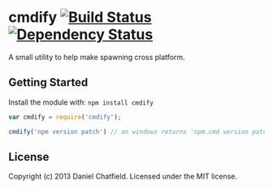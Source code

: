 # cmdify [![Build Status](https://secure.travis-ci.org/danielchatfield/node-cmdify.png?branch=master)](http://travis-ci.org/danielchatfield/node-cmdify) [![Dependency Status](https://david-dm.org/danielchatfield/node-cmdify.png)](https://david-dm.org/danielchatfield/node-cmdify) 

A small utility to help make spawning cross platform.

## Getting Started
Install the module with: `npm install cmdify`

```javascript
var cmdify = require('cmdify');

cmdify('npm version patch') // on windows returns 'npm.cmd version patch'
```

## License
Copyright (c) 2013 Daniel Chatfield. Licensed under the MIT license.
